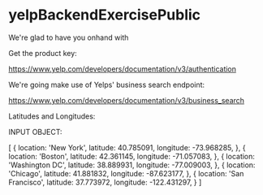 # yelpBackendExercisePublic

We're glad to have you onhand with 

Get the product key:

https://www.yelp.com/developers/documentation/v3/authentication

We're going make use of Yelps' business search endpoint:

https://www.yelp.com/developers/documentation/v3/business_search



Latitudes and Longitudes:


INPUT OBJECT:

[
  {
    location: 'New York',
    latitude: 40.785091,
    longitude: -73.968285,
  }, {
    location: 'Boston',
    latitude: 42.361145,
    longitude: -71.057083,
  }, {
    location: 'Washington DC',
    latitude: 38.889931,
    longitude: -77.009003,
  }, {
    location: 'Chicago',
    latitude: 41.881832,
    longitude: -87.623177,
  }, {
    location: 'San Francisco',
    latitude: 37.773972,
    longitude: -122.431297,
  }
]
